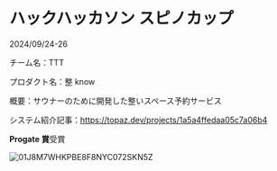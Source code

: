 # ハックハッカソン スピノカップ

2024/09/24-26

チーム名：TTT

プロダクト名：整 know

概要：サウナーのために開発した整いスペース予約サービス

システム紹介記事：https://topaz.dev/projects/1a5a4ffedaa05c7a06b4

**Progate 賞**受賞

![01J8M7WHKPBE8F8NYC072SKN5Z](https://github.com/user-attachments/assets/31c557e5-0a42-4e89-8d3a-45be1088f34c)
